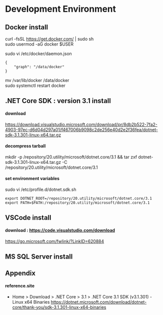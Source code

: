 # Development Environment

## Docker install
curl -fsSL https://get.docker.com/ | sudo sh  
sudo usermod -aG docker $USER  

sudo vi /etc/docker/daemon.json  
```
{
	"graph": "/data/docker"
}
```
mv /var/lib/docker /data/docker  
sudo systemctl restart docker  

## .NET Core SDK : version 3.1 install

#### download
https://download.visualstudio.microsoft.com/download/pr/8db2b522-7fa2-4903-97ec-d6d04d297a01/f467006b9098c2de256e40d2e2f36fea/dotnet-sdk-3.1.301-linux-x64.tar.gz

#### decompress tarball
mkdir -p /repository/20.utility/microsoft/dotnet.core/3.1 && tar zxf dotnet-sdk-3.1.301-linux-x64.tar.gz -C /repository/20.utility/microsoft/dotnet.core/3.1

#### set environment variables
sudo vi /etc/profile.d/dotnet.sdk.sh
```
export DOTNET_ROOT=/repository/20.utility/microsoft/dotnet.core/3.1
export PATH=$PATH:/repository/20.utility/microsoft/dotnet.core/3.1
```

## VSCode install

#### download : https://code.visualstudio.com/download
https://go.microsoft.com/fwlink/?LinkID=620884

## MS SQL Server install


## Appendix

#### reference.site

* Home > Download > .NET Core > 3.1 > .NET Core 3.1 SDK (v3.1.301) - Linux x64 Binaries
https://dotnet.microsoft.com/download/dotnet-core/thank-you/sdk-3.1.301-linux-x64-binaries
